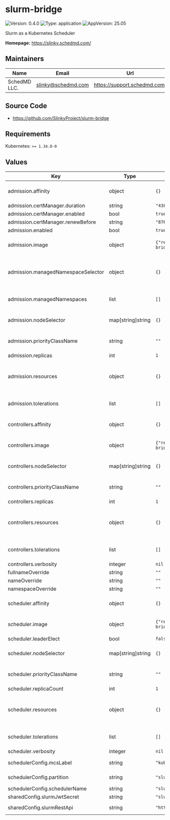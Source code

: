 # slurm-bridge

![Version: 0.4.0](https://img.shields.io/badge/Version-0.4.0-informational?style=flat-square) ![Type: application](https://img.shields.io/badge/Type-application-informational?style=flat-square) ![AppVersion: 25.05](https://img.shields.io/badge/AppVersion-25.05-informational?style=flat-square)

Slurm as a Kubernetes Scheduler

**Homepage:** <https://slinky.schedmd.com/>

## Maintainers

| Name | Email | Url |
| ---- | ------ | --- |
| SchedMD LLC. | <slinky@schedmd.com> | <https://support.schedmd.com/> |

## Source Code

* <https://github.com/SlinkyProject/slurm-bridge>

## Requirements

Kubernetes: `>= 1.34.0-0`

## Values

| Key | Type | Default | Description |
|-----|------|---------|-------------|
| admission.affinity | object | `{}` | Set affinity for Kubernetes Pod scheduling. Ref: https://kubernetes.io/docs/concepts/scheduling-eviction/assign-pod-node/#affinity-and-anti-affinity |
| admission.certManager.duration | string | `"43800h0m0s"` | Duration of certificate life. |
| admission.certManager.enabled | bool | `true` | Enables cert-manager for certificate management. |
| admission.certManager.renewBefore | string | `"8760h0m0s"` | Certificate renewal time. Should be before the expiration. |
| admission.enabled | bool | `true` | Enables admission controller. |
| admission.image | object | `{"repository":"ghcr.io/slinkyproject/slurm-bridge-admission","tag":""}` | The image to use, `${repository}:${tag}`. Ref: https://kubernetes.io/docs/concepts/containers/images/#image-names |
| admission.managedNamespaceSelector | object | `{}` | A label selector to select namespaces to be monitored by the pod admission controller. If this is set, managedNamespaces will be ignored. Ref: https://kubernetes.io/docs/concepts/overview/working-with-objects/labels/#label-selectors |
| admission.managedNamespaces | list | `[]` | List of namespaces to be monitored by the pod admission controller. Pods created in any of these namespaces will have their `.spec.schedulerName` changed to slurm-bridge. |
| admission.nodeSelector | map[string]string | `{}` | Node label selector for pod assignment. Ref: https://kubernetes.io/docs/concepts/scheduling-eviction/assign-pod-node/#nodeselector |
| admission.priorityClassName | string | `""` | Set the priority class to use. Ref: https://kubernetes.io/docs/concepts/scheduling-eviction/pod-priority-preemption/#priorityclass |
| admission.replicas | int | `1` | Set the number of replicas to deploy. |
| admission.resources | object | `{}` | Set container resource requests and limits for Kubernetes Pod scheduling. Ref: https://kubernetes.io/docs/concepts/configuration/manage-resources-containers/#resource-requests-and-limits-of-pod-and-container |
| admission.tolerations | list | `[]` | Configure pod tolerations. Ref: https://kubernetes.io/docs/concepts/scheduling-eviction/taint-and-toleration/ |
| controllers.affinity | object | `{}` | Set affinity for Kubernetes Pod scheduling. Ref: https://kubernetes.io/docs/concepts/scheduling-eviction/assign-pod-node/#affinity-and-anti-affinity |
| controllers.image | object | `{"repository":"ghcr.io/slinkyproject/slurm-bridge-controllers","tag":""}` | The image to use, `${repository}:${tag}`. Ref: https://kubernetes.io/docs/concepts/containers/images/#image-names |
| controllers.nodeSelector | map[string]string | `{}` | Node label selector for pod assignment. Ref: https://kubernetes.io/docs/concepts/scheduling-eviction/assign-pod-node/#nodeselector |
| controllers.priorityClassName | string | `""` | Set the priority class to use. Ref: https://kubernetes.io/docs/concepts/scheduling-eviction/pod-priority-preemption/#priorityclass |
| controllers.replicas | int | `1` | Set the number of replicas to deploy. |
| controllers.resources | object | `{}` | Set container resource requests and limits for Kubernetes Pod scheduling. Ref: https://kubernetes.io/docs/concepts/configuration/manage-resources-containers/#resource-requests-and-limits-of-pod-and-container |
| controllers.tolerations | list | `[]` | Configure pod tolerations. Ref: https://kubernetes.io/docs/concepts/scheduling-eviction/taint-and-toleration/ |
| controllers.verbosity | integer | `nil` | Set the verbosity level of the controllers. |
| fullnameOverride | string | `""` | Overrides the full name of the release. |
| nameOverride | string | `""` | Overrides the name of the release. |
| namespaceOverride | string | `""` | Overrides the namespace of the release. |
| scheduler.affinity | object | `{}` | Set affinity for Kubernetes Pod scheduling. Ref: https://kubernetes.io/docs/concepts/scheduling-eviction/assign-pod-node/#affinity-and-anti-affinity |
| scheduler.image | object | `{"repository":"ghcr.io/slinkyproject/slurm-bridge-scheduler","tag":""}` | The image to use, `${repository}:${tag}`. Ref: https://kubernetes.io/docs/concepts/containers/images/#image-names |
| scheduler.leaderElect | bool | `false` | Enables leader election. |
| scheduler.nodeSelector | map[string]string | `{}` | Node label selector for pod assignment. Ref: https://kubernetes.io/docs/concepts/scheduling-eviction/assign-pod-node/#nodeselector |
| scheduler.priorityClassName | string | `""` | Set the priority class to use. Ref: https://kubernetes.io/docs/concepts/scheduling-eviction/pod-priority-preemption/#priorityclass |
| scheduler.replicaCount | int | `1` | Set the number of replicas to deploy. |
| scheduler.resources | object | `{}` | Set container resource requests and limits for Kubernetes Pod scheduling. Ref: https://kubernetes.io/docs/concepts/configuration/manage-resources-containers/#resource-requests-and-limits-of-pod-and-container |
| scheduler.tolerations | list | `[]` | Configure pod tolerations. Ref: https://kubernetes.io/docs/concepts/scheduling-eviction/taint-and-toleration/ |
| scheduler.verbosity | integer | `nil` | Set the verbosity level of the scheduler. |
| schedulerConfig.mcsLabel | string | `"kubernetes"` | Set the Slurm MCS Label to use for placeholder jobs. Ref: https://slurm.schedmd.com/sbatch.html#OPT_mcs-label |
| schedulerConfig.partition | string | `"slurm-bridge"` | Set the default Slurm partition to use for placeholder jobs. Ref: https://slurm.schedmd.com/sbatch.html#OPT_partition |
| schedulerConfig.schedulerName | string | `"slurm-bridge-scheduler"` | Set the name of the scheduler. |
| sharedConfig.slurmJwtSecret | string | `"slurm-bridge-jwt-token"` | The secret containing a SLURM_JWT token for authentication. |
| sharedConfig.slurmRestApi | string | `"http://slurm-restapi.slurm:6820"` | The Slurm REST API URL in the form of: `[protocol]://[host]:[port]` |

